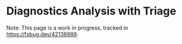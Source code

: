 # Diagnostics Analysis with Triage

Note: This page is a work in progress, tracked in https://fxbug.dev/42138989.
